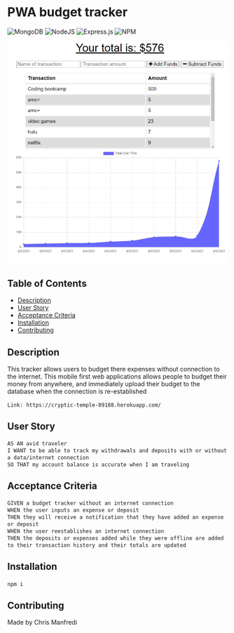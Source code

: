 # PWA budget tracker
![MongoDB](https://img.shields.io/badge/MongoDB-%234ea94b.svg?style=for-the-badge&logo=mongodb&logoColor=white) ![NodeJS](https://img.shields.io/badge/node.js-6DA55F?style=for-the-badge&logo=node.js&logoColor=white) ![Express.js](https://img.shields.io/badge/express.js-%23404d59.svg?style=for-the-badge&logo=express&logoColor=%2361DAFB)	![NPM](https://img.shields.io/badge/NPM-%23000000.svg?style=for-the-badge&logo=npm&logoColor=white)


![budget tracker screenshot](./public/icons/screenshot.PNG)

## Table of Contents
- [Description](#description)
- [User Story](#user-story)
- [Acceptance Criteria](#acceptance-criteria)
- [Installation](#installation)
- [Contributing](#contributing)

## Description
This tracker allows users to budget there expenses without connection to the internet. This mobile first web applications allows people to budget their money from anywhere, and immediately upload their budget to the database when the connection is re-established

    Link: https://cryptic-temple-09188.herokuapp.com/

## User Story 
```
AS AN avid traveler
I WANT to be able to track my withdrawals and deposits with or without a data/internet connection
SO THAT my account balance is accurate when I am traveling 
```
## Acceptance Criteria
```
GIVEN a budget tracker without an internet connection
WHEN the user inputs an expense or deposit
THEN they will receive a notification that they have added an expense or deposit
WHEN the user reestablishes an internet connection
THEN the deposits or expenses added while they were offline are added to their transaction history and their totals are updated
```

## Installation
`npm i` 


## Contributing

Made by Chris Manfredi